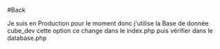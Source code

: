 #Back

Je suis en Production pour le moment donc j'utilise la Base de donnée cube_dev
cette option ce change dans le index.php puis vérifier dans le database.php
